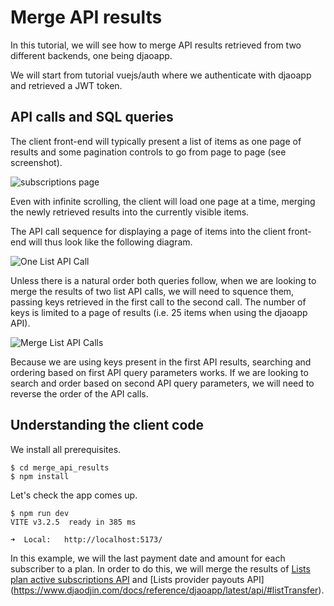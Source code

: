 Merge API results
=================

In this tutorial, we will see how to merge API results retrieved from two
different backends, one being djaoapp.

We will start from tutorial vuejs/auth where we authenticate with djaoapp
and retrieved a JWT token.

API calls and SQL queries
-------------------------

The client front-end will typically present a list of items as one page of
results and some pagination controls to go from page to page (see screenshot).

![subscriptions page](https://www.djaodjin.com/static/img/docs/laptop-dashboard_profile_subscriptions-donny.png)

Even with infinite scrolling, the client will load one page at a time, merging
the newly retrieved results into the currently visible items.

The API call sequence for displaying a page of items into the client front-end
will thus look like the following diagram.


![One List API Call](https://www.djaodjin.com/static/img/docs/list-api-call.png)

Unless there is a natural order both queries follow, when we are looking
to merge the results of two list API calls, we will need to squence them,
passing keys retrieved in the first call to the second call.
The number of keys is limited to a page of results (i.e. 25 items when using
the djaoapp API).

![Merge List API Calls](https://www.djaodjin.com/static/img/docs/merge-api-calls.png)

Because we are using keys present in the first API results, searching
and ordering based on first API query parameters works. If we are looking
to search and order based on second API query parameters, we will need
to reverse the order of the API calls.


Understanding the client code
-----------------------------

We install all prerequisites.

    $ cd merge_api_results
    $ npm install

Let's check the app comes up.

    $ npm run dev
    VITE v3.2.5  ready in 385 ms

    ➜  Local:   http://localhost:5173/

In this example, we will the last payment date and amount for each subscriber
to a plan. In order to do this, we will merge the results of
[Lists plan active subscriptions API](https://www.djaodjin.com/docs/reference/djaoapp/latest/api/#listPlanActiveSubscribers) and [Lists provider payouts API]
(https://www.djaodjin.com/docs/reference/djaoapp/latest/api/#listTransfer).



